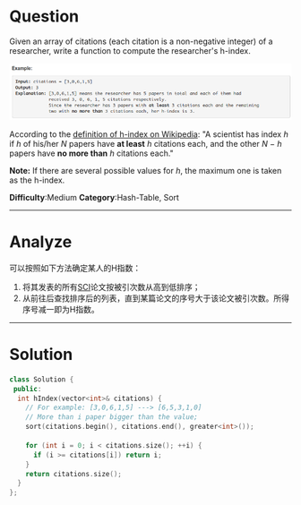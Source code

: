 
# Question

Given an array of citations (each citation is a non-negative integer) of a researcher, write a function to compute the researcher's h-index.

![](/images/in-post/2018-12-16-Leetcode-274-H-Index/2018-12-16-22-02-53.png)

According to the  [definition of h-index on Wikipedia](https://en.wikipedia.org/wiki/H-index): "A scientist has index  _h_  if  _h_  of his/her  _N_  papers have  **at least**  _h_  citations each, and the other  _N − h_  papers have  **no more than**  _h_  citations each."

**Note:** If there are several possible values for  _h_, the maximum one is taken as the h-index.

**Difficulty**:Medium
**Category**:Hash-Table, Sort


------------

# Analyze

可以按照如下方法确定某人的H指数：

1. 将其发表的所有[SCI](https://zh.wikipedia.org/wiki/%E7%A7%91%E5%AD%A6%E5%BC%95%E6%96%87%E7%B4%A2%E5%BC%95 "科学引文索引")论文按被引次数从高到低排序；
2. 从前往后查找排序后的列表，直到某篇论文的序号大于该论文被引次数。所得序号减一即为H指数。

------------

# Solution

```cpp
class Solution {
 public:
  int hIndex(vector<int>& citations) {
    // For example: [3,0,6,1,5] ---> [6,5,3,1,0]
    // More than i paper bigger than the value;
    sort(citations.begin(), citations.end(), greater<int>());

    for (int i = 0; i < citations.size(); ++i) {
      if (i >= citations[i]) return i;
    }
    return citations.size();
  }
};
```